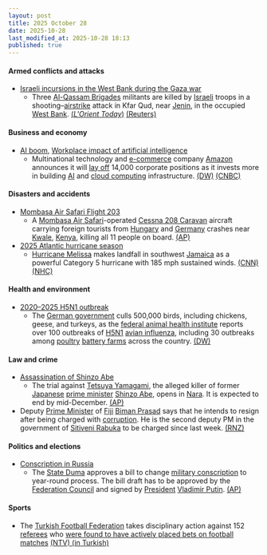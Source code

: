 ```yaml
---
layout: post
title: 2025 October 28
date: 2025-10-28
last_modified_at: 2025-10-28 18:13
published: true
---
```



#### Armed conflicts and attacks

* [Israeli incursions in the West Bank during the Gaza war](https://en.wikipedia.org/wiki/Israeli_incursions_in_the_West_Bank_during_the_Gaza_war "Israeli incursions in the West Bank during the Gaza war")
  * Three [Al-Qassam Brigades](https://en.wikipedia.org/wiki/Al-Qassam_Brigades "Al-Qassam Brigades") militants are killed by [Israeli](https://en.wikipedia.org/wiki/Israel "Israel") troops in a shooting–[airstrike](https://en.wikipedia.org/wiki/Airstrike "Airstrike") attack in Kfar Qud, near [Jenin](https://en.wikipedia.org/wiki/Jenin "Jenin"), in the occupied [West Bank](https://en.wikipedia.org/wiki/West_Bank "West Bank"). [(*L'Orient Today*)](https://today.lorientlejour.com/article/1482763/israel-police-say-3-palestinians-killed-in-raid-near-jenin.html) [(Reuters)](https://www.reuters.com/world/middle-east/israeli-forces-kill-three-palestinian-militants-west-bank-police-say-2025-10-28/)

#### Business and economy

* [AI boom](https://en.wikipedia.org/wiki/AI_boom "AI boom"), [Workplace impact of artificial intelligence](https://en.wikipedia.org/wiki/Workplace_impact_of_artificial_intelligence "Workplace impact of artificial intelligence")
  * Multinational technology and [e-commerce](https://en.wikipedia.org/wiki/E-commerce "E-commerce") company [Amazon](https://en.wikipedia.org/wiki/Amazon_Inc "Amazon Inc") announces it will [lay off](https://en.wikipedia.org/wiki/Layoff "Layoff") 14,000 corporate positions as it invests more in building [AI](https://en.wikipedia.org/wiki/Artificial_intelligence "Artificial intelligence") and [cloud computing](https://en.wikipedia.org/wiki/Cloud_computing "Cloud computing") infrastructure. [(DW)](https://www.dw.com/en/amazon-to-cut-14000-corporate-jobs-amid-ai-investment/a-74524365) [(CNBC)](https://www.cnbc.com/2025/10/28/amazon-layoffs-corporate-workers-ai.html)

#### Disasters and accidents

* [Mombasa Air Safari Flight 203](https://en.wikipedia.org/wiki/Mombasa_Air_Safari_Flight_203 "Mombasa Air Safari Flight 203")
  * A [Mombasa Air Safari](https://en.wikipedia.org/wiki/Mombasa_Air_Safari "Mombasa Air Safari")-operated [Cessna 208 Caravan](https://en.wikipedia.org/wiki/Cessna_208_Caravan "Cessna 208 Caravan") aircraft carrying foreign tourists from [Hungary](https://en.wikipedia.org/wiki/Hungary "Hungary") and [Germany](https://en.wikipedia.org/wiki/Germany "Germany") crashes near [Kwale](https://en.wikipedia.org/wiki/Kwale "Kwale"), [Kenya](https://en.wikipedia.org/wiki/Kenya "Kenya"), killing all 11 people on board. [(AP)](https://apnews.com/article/kenya-plane-crash-kwale-tourism-maasai-mara-20f6c5fa0a77a70af475844d0d42bd18)
* [2025 Atlantic hurricane season](https://en.wikipedia.org/wiki/2025_Atlantic_hurricane_season "2025 Atlantic hurricane season")
  * [Hurricane Melissa](https://en.wikipedia.org/wiki/Hurricane_Melissa "Hurricane Melissa") makes landfall in southwest [Jamaica](https://en.wikipedia.org/wiki/Jamaica "Jamaica") as a powerful Category 5 hurricane with 185 mph sustained winds. [(CNN)](https://www.cnn.com/weather/live-news/hurricane-melissa-jamaica-landfall-tuesday-climate?t=1761671017139) [(NHC)](https://www.nhc.noaa.gov/text/refresh/MIATCUAT3%2Bshtml/281558.shtml)

#### Health and environment

* [2020–2025 H5N1 outbreak](https://en.wikipedia.org/wiki/2020%E2%80%932025_H5N1_outbreak "2020–2025 H5N1 outbreak")
  * The [German government](https://en.wikipedia.org/wiki/German_government "German government") culls 500,000 birds, including chickens, geese, and turkeys, as the [federal animal health institute](https://en.wikipedia.org/wiki/Friedrich_Loeffler_Institute "Friedrich Loeffler Institute") reports over 100 outbreaks of [H5N1](https://en.wikipedia.org/wiki/Influenza_A_virus_subtype_H5N1 "Influenza A virus subtype H5N1") [avian influenza](https://en.wikipedia.org/wiki/Avian_influenza "Avian influenza"), including 30 outbreaks among [poultry](https://en.wikipedia.org/wiki/Poultry "Poultry") [battery farms](https://en.wikipedia.org/wiki/Battery_cage "Battery cage") across the country. [(DW)](https://www.dw.com/en/germany-500000-birds-culled-as-flu-spreads/a-74516613)

#### Law and crime

* [Assassination of Shinzo Abe](https://en.wikipedia.org/wiki/Assassination_of_Shinzo_Abe "Assassination of Shinzo Abe")
  * The trial against [Tetsuya Yamagami](https://en.wikipedia.org/wiki/Tetsuya_Yamagami "Tetsuya Yamagami"), the alleged killer of former [Japanese](https://en.wikipedia.org/wiki/Japan "Japan") [prime minister](https://en.wikipedia.org/wiki/Japanese_Prime_Minister "Japanese Prime Minister") [Shinzo Abe](https://en.wikipedia.org/wiki/Shinzo_Abe "Shinzo Abe"), opens in [Nara](https://en.wikipedia.org/wiki/Nara_%28city%29 "Nara (city)"). It is expected to end by mid-December. [(AP)](https://apnews.com/article/trial-former-japanese-prime-minister-abe-japan-0c9af312a2bd651712731167960d8f3a)
* Deputy [Prime Minister](https://en.wikipedia.org/wiki/Prime_Minister_of_Fiji "Prime Minister of Fiji") of [Fiji](https://en.wikipedia.org/wiki/Fiji "Fiji") [Biman Prasad](https://en.wikipedia.org/wiki/Biman_Prasad "Biman Prasad") says that he intends to resign after being charged with [corruption](https://en.wikipedia.org/wiki/Corruption "Corruption"). He is the second deputy PM in the government of [Sitiveni Rabuka](https://en.wikipedia.org/wiki/Sitiveni_Rabuka "Sitiveni Rabuka") to be charged since last week. [(RNZ)](https://www.rnz.co.nz/international/pacific-news/577048/second-fijian-deputy-pm-charged-with-corruption-related-offences)

#### Politics and elections

* [Conscription in Russia](https://en.wikipedia.org/wiki/Conscription_in_Russia "Conscription in Russia")
  * The [State Duma](https://en.wikipedia.org/wiki/State_Duma "State Duma") approves a bill to change [military conscription](https://en.wikipedia.org/wiki/Military_conscription "Military conscription") to year-round process. The bill draft has to be approved by the [Federation Council](https://en.wikipedia.org/wiki/Federation_Council_%28Russia%29 "Federation Council (Russia)") and signed by [President](https://en.wikipedia.org/wiki/President_of_Russia "President of Russia") [Vladimir Putin](https://en.wikipedia.org/wiki/Vladimir_Putin "Vladimir Putin"). [(AP)](https://apnews.com/article/russia-military-conscription-draft-ukraine-war-9849511e45f7b7db596103fd71e69bae)

#### Sports

* The [Turkish Football Federation](https://en.wikipedia.org/wiki/Turkish_Football_Federation "Turkish Football Federation") takes disciplinary action against 152 [referees](https://en.wikipedia.org/wiki/Referee "Referee") who [were found to have actively placed bets on football matches](https://en.wikipedia.org/wiki/2025_Turkish_referee_betting_scandal "2025 Turkish referee betting scandal") [(NTV) (in Turkish)](https://www.ntv.com.tr/sporskor/hakemlere-bahis-sorusturmasi-tff-acikladi-152-hakem-pfdkya-sevk-edildi%2CG7XpFxgAHUyjGpjEOVuIOw)
